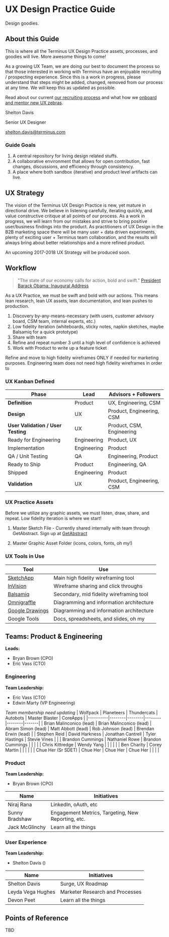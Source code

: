 # UX Design Practice Guide
Design goodies.

## About this Guide
This is where all the Terminus UX Design Practice assets, processes, and goodies will live. More awesome things to come!

As a growing UX Team, we are doing our best to document the process so that those interested in working with Terminus have an enjoyable recruiting / prospecting experience. Since this is a work in progress, please understand that steps might be added, changed, removed from our process at any time. We will keep this as updated as possible.

Read about our current [our recruiting process](docs/UX-Recruiting.md) and what how we [onboard and mentor new UX zebras](docs/UX-Onboarding-Mentoring.md).

Shelton Davis

Senior UX Designer

shelton.davis@terminus.com

### Guide Goals
1. A central repository for living design related stuffs.
2. A collaborative environment that allows for open contribution, fast changes, discussions, and efficiency through consistency.
3. A place where both sandbox (iterative) and product level artifacts can live.

## UX Strategy
The vision of the Terminus UX Design Practice is new, yet mature in directional drive. We believe in listening carefully, iterating quickly, and value constructive critique at all points of our process. As a work in progress, we will learn from our mistakes and strive to bring positive user/business findings into the product. As practitioners of UX Design in the B2B marketing space there will be many user + data driven experiments, plenty of exciting user + Terminus team collaboration, and the results will always bring about better relationships and a more refined product.

An upcoming 2017-2018 UX Strategy will be produced soon.

## Workflow
> "The state of our economy calls for action, bold and swift."
[President Barack Obama: Inaugural Address](https://obamawhitehouse.archives.gov/blog/2009/01/21/president-barack-obamas-inaugural-address)

As a UX Practice, we must be swift and bold with our actions. This means lean research, lean UX assets, lean documentation, and lean pushes to production.

1. Discovery by-any-means-necessary (with users, customer advisory board, CSM team, internal experts, etc.)
2. Low fidelity iteration (whiteboards, sticky notes, napkin sketches, maybe Balsamiq for a quick prototype)
3. Share with team
4. Refine and repeat number 3 until a high level of confidence is achieved
4. Work with Product to write up a feature ticket

Refine and move to high fidelity wireframes ONLY if needed for marketing purposes. Engineering team does not need high fidelity wireframes in order to

### UX Kanban Defined
| **Phase** | **Lead** | **Advisors + Followers** |
|------------|---------|----------------------|
| **Definition** | Product | UX, Engineering, CSM |
| **Design** | UX | Product, Engineering, CSM |
| **User Validation / User Testing** | UX | Product, CSM, Engineering |
| Ready for Engineering | Engineering | Product, UX |
| Implementation | Engineering | Product |
| QA / Unit Testing | QA | Engineering, Product |
| Ready to Ship | Product | Engineering, QA |
| Shipped | Engineering | Product |
| **Validation** | UX | Product, Engineering, CSM |

### UX Practice Assets
Before we utilize any graphic assets, we must listen, draw, share, and repeat. Low fidelity iteration is where we start!

1. Master Sketch File - Currently shared internally with team through GetAbstract. Sign up at [GetAbstract](https://www.goabstract.com/)

2. Master Graphic Asset Folder (icons, colors, fonts, oh my!)

### UX Tools in Use
| Tool | Use |
|------|-----|
| [SketchApp](https://www.sketchapp.com/) | Main high fidelity wireframing tool |
| [InVision](https://www.invisionapp.com/) | Wireframe sharing and click throughs |
| [Balsamiq](https://balsamiq.com/) | Secondary, mid fidelity wireframing tool |
| [Omnigraffle](https://www.omnigroup.com/omnigraffle/) | Diagramming and information architecture |
| [Google Drawings](https://docs.google.com/drawings/d/1J5XHDQDRXzpvyyy8P4-CLquVWA7aCEiiAIcjd6e1XbM/edit) | Diagramming and information architecture |
| Google Tools | Docs, spreadsheets, and slides, oh my |


## Teams: Product & Engineering
**Leads:**
- Bryan Brown (CPO)
- Eric Vass (CTO)

### Engineering
**Team Leadership:**
- Eric Vass (CTO)
- Edwin Marty (VP Engineering)

_Team membership need updating_
| Wolfpack  | Planeteers  | Thundercats |  Autobots | Master Blaster | CoreApps |
|----------|--------|--------|--------|--------|-------|
| Brian Malinconico (lead) | Brian Malinconico (lead) | Abram Simon (lead) | Matt Abbott (lead) | Rob Johnson (lead) | Brendan Erwin (lead) |
| Stephen Reid  | David Harkness  | Jonathan Cantrell | Tyler Hastings | Stevie Vines |  |
| Brandon Cummings  | Nathaniel Rowe   | Brandon Cummings |  |  |  |
| Chris Kittredge  | Wendy Yang  |  |  |  |  |
| Ben Charity  | Corey Martin  |  |  |  |  |
| Chue Her (Sr SDET)  | Chue Her  | Chue Her | Chue Her |  |  |  |

### Product
**Team Leadership:**
- Bryan Brown (CPO)

| Name | Initiatives |
|----------|--------|
| Niraj Rana  | LinkedIn, oAuth, etc  |
| Sunny Bradshaw  | Engagement Metrics, Targeting, New Reporting, etc.  |
| Jack McGlinchy  | Learn all the things  |

### User Experience
**Team Leadership:**
- Shelton Davis ()

| Name  | Initiatives  |
|----------|--------|
| Shelton Davis  | Surge, UX Roadmap  |
| Leyda Vega Hughes  | Marketer Research and Processes  |
| Devon Peet  | Learn all the things |



## Points of Reference

TBD
